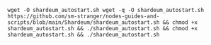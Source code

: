 <pre><code>wget -O shardeum_autostart.sh wget -q -O shardeum_autostart.sh https://github.com/sm-stranger/nodes-guides-and-scripts/blob/main/Shardeum/shardeum_autostart.sh && chmod +x shardeum_autostart.sh && ./shardeum_autostart.sh && chmod +x shardeum_autostart.sh && ./shardeum_autostart.sh</code></pre>
